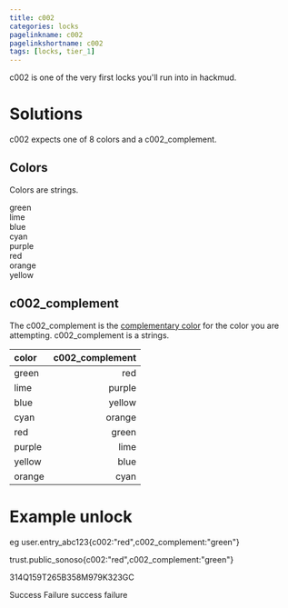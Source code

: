 ```yaml
---
title: c002
categories: locks
pagelinkname: c002
pagelinkshortname: c002
tags: [locks, tier_1]
---
```


c002 is one of the very first locks you'll run into in hackmud.

# Solutions

c002 expects one of 8 colors and a c002_complement.

## Colors

Colors are strings.

green\
lime\
blue\
cyan\
purple\
red\
orange\
yellow

## c002_complement

The c002_complement is the [complementary color](https://en.wikipedia.org/wiki/Complementary_colors) for the color you are attempting. c002_complement is a strings.

|color | c002_complement|
|:--- | ---:|
|green	|red|
|lime	|purple|
|blue	|yellow|
|cyan	|orange|
|red | green|
|purple | lime
|yellow | blue|
|orange | cyan|

# Example unlock

eg user.entry_abc123{c002:"red",c002_complement:"green"}

trust.public_sonoso{c002:"red",c002_complement:"green"}

314Q159T265B358M979K323GC

Success Failure success failure